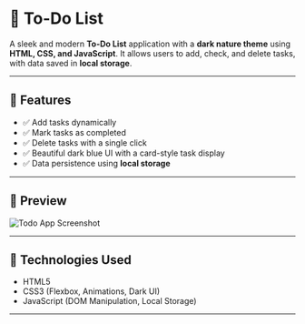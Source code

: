 # 📝 To-Do List

A sleek and modern **To-Do List** application with a **dark nature theme** using **HTML, CSS, and JavaScript**. It allows users to add, check, and delete tasks, with data saved in **local storage**.

---

## 🚀 Features
- ✅ Add tasks dynamically  
- ✅ Mark tasks as completed  
- ✅ Delete tasks with a single click  
- ✅ Beautiful dark blue UI with a card-style task display  
- ✅ Data persistence using **local storage**  

---

## 📸 Preview
![Todo App Screenshot](images/screenshot.png)

---

## 🔧 Technologies Used
- HTML5  
- CSS3 (Flexbox, Animations, Dark UI)  
- JavaScript (DOM Manipulation, Local Storage)  

---



 
